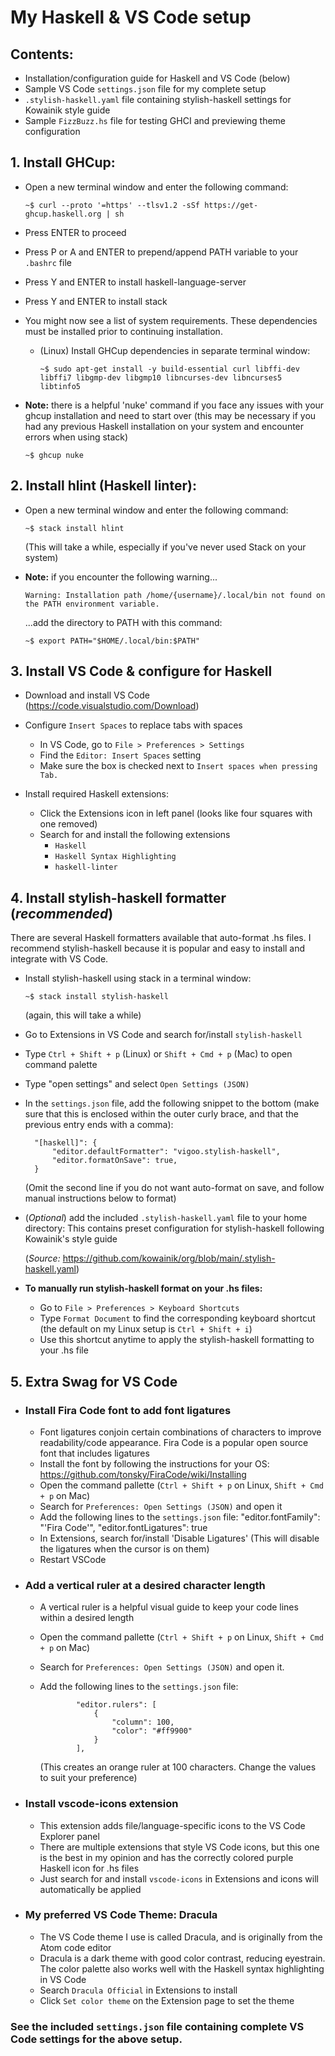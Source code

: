 # My Haskell & VS Code setup

## Contents:
- Installation/configuration guide for Haskell and VS Code (below)
- Sample VS Code `settings.json` file for my complete setup
- `.stylish-haskell.yaml` file containing stylish-haskell settings for Kowainik style guide
- Sample `FizzBuzz.hs` file for testing GHCI and previewing theme configuration


## 1. Install GHCup:

- Open a new terminal window and enter the following command:

  `~$ curl --proto '=https' --tlsv1.2 -sSf https://get-ghcup.haskell.org | sh`

- Press ENTER to proceed
- Press P or A and ENTER to prepend/append PATH variable to your `.bashrc` file
- Press Y and ENTER to install haskell-language-server
- Press Y and ENTER to install stack

- You might now see a list of system requirements. These dependencies must be installed prior to continuing installation.
    - (Linux) Install GHCup dependencies in separate terminal window:

      `~$ sudo apt-get install -y build-essential curl libffi-dev libffi7 libgmp-dev libgmp10 libncurses-dev libncurses5 libtinfo5`

- **Note:** there is a helpful 'nuke' command if you face any issues with your ghcup installation and need to start over (this may be necessary if you had any previous Haskell installation on your system and encounter errors when using stack)
  
  `~$ ghcup nuke`


## 2. Install hlint (Haskell linter):

- Open a new terminal window and enter the following command:

  `~$ stack install hlint`

  (This will take a while, especially if you've never used Stack on your system)

- **Note:** if you encounter the following warning...

  `Warning: Installation path /home/{username}/.local/bin not found on the PATH environment variable.`

  ...add the directory to PATH with this command:
  
  `~$ export PATH="$HOME/.local/bin:$PATH"`


## 3. Install VS Code & configure for Haskell

- Download and install VS Code (https://code.visualstudio.com/Download)

- Configure `Insert Spaces` to replace tabs with spaces
  - In VS Code, go to `File > Preferences > Settings`
  - Find the `Editor: Insert Spaces` setting
  - Make sure the box is checked next to `Insert spaces when pressing Tab.`

- Install required Haskell extensions:
  - Click the Extensions icon in left panel (looks like four squares with one removed)
  - Search for and install the following extensions
    * `Haskell`
    * `Haskell Syntax Highlighting`
    * `haskell-linter`

## 4. Install stylish-haskell formatter (*recommended*) 
There are several Haskell formatters available that auto-format .hs files. I recommend stylish-haskell because it is popular and easy to install and integrate with VS Code.

- Install stylish-haskell using stack in a terminal window:
  
  `~$ stack install stylish-haskell`
  
  (again, this will take a while)

- Go to Extensions in VS Code and search for/install `stylish-haskell`
- Type `Ctrl + Shift + p` (Linux) or `Shift + Cmd + p` (Mac) to open command palette
- Type "open settings" and select `Open Settings (JSON)`
- In the `settings.json` file, add the following snippet to the bottom
  (make sure that this is enclosed within the outer curly brace, and that the previous entry ends with a comma):

        "[haskell]": {
            "editor.defaultFormatter": "vigoo.stylish-haskell",
            "editor.formatOnSave": true,
        }
     (Omit the second line if you do not want auto-format on save, and follow manual instructions below to format)

- (*Optional*) add the included `.stylish-haskell.yaml` file to your home directory:
    This contains preset configuration for stylish-haskell following Kowainik's
    style guide 
    
    (*Source:* https://github.com/kowainik/org/blob/main/.stylish-haskell.yaml)

- **To manually run stylish-haskell format on your .hs files:**
  - Go to `File > Preferences > Keyboard Shortcuts`
  - Type `Format Document` to find the corresponding keyboard shortcut
    (the default on my Linux setup is `Ctrl + Shift + i`)
  - Use this shortcut anytime to apply the stylish-haskell formatting to your .hs file


## 5. Extra Swag for VS Code
- ### Install Fira Code font to add font ligatures
  - Font ligatures conjoin certain combinations of characters to improve readability/code appearance. Fira Code is a popular open source font that includes ligatures
  - Install the font by following the instructions for your OS: https://github.com/tonsky/FiraCode/wiki/Installing
  - Open the command pallette (`Ctrl + Shift + p` on Linux, `Shift + Cmd + p` on Mac)
  - Search for `Preferences: Open Settings (JSON)` and open it
  - Add the following lines to the `settings.json` file:
      "editor.fontFamily": "'Fira Code'",
      "editor.fontLigatures": true
  - In Extensions, search for/install 'Disable Ligatures'
          (This will disable the ligatures when the cursor is on them)
  - Restart VSCode

- ### Add a vertical ruler at a desired character length
  - A vertical ruler is a helpful visual guide to keep your code lines within a desired length
  - Open the command pallette (`Ctrl + Shift + p` on Linux, `Shift + Cmd + p` on Mac)
  - Search for `Preferences: Open Settings (JSON)` and open it.
  - Add the following lines to the `settings.json` file:

                "editor.rulers": [
                    {
                        "column": 100,
                        "color": "#ff9900"
                    }
                ],

    (This creates an orange ruler at 100 characters. Change the values to suit your preference)

- ### Install vscode-icons extension
  - This extension adds file/language-specific icons to the VS Code Explorer panel
  - There are multiple extensions that style VS Code icons, but this one is the best in my opinion and has the correctly colored purple Haskell icon for .hs files
  - Just search for and install `vscode-icons` in Extensions and icons will automatically be applied

- ### My preferred VS Code Theme: Dracula
  - The VS Code theme I use is called Dracula, and is originally from the Atom code editor
  - Dracula is a dark theme with good color contrast, reducing eyestrain. The color palette also works well with the Haskell syntax highlighting in VS Code
  - Search `Dracula Official` in Extensions to install
  - Click `Set color theme` on the Extension page to set the theme

### See the included `settings.json` file containing complete VS Code settings for the above setup.
